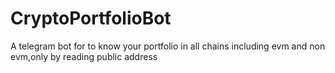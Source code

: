 # CryptoPortfolioBot
A telegram bot for to know your portfolio in all chains including evm and non evm,only by reading public address
